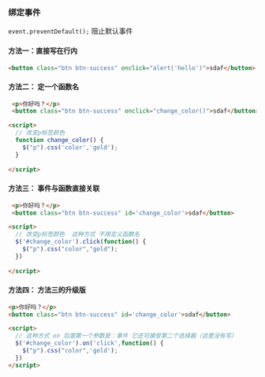 ### 绑定事件
`event.preventDefault();` 阻止默认事件

#### 方法一：直接写在行内
```html
<button class="btn btn-success" onclick="alert('hello')">sdaf</button>
```
   
#### 方法二： 定一个函数名
```html
 <p>你好吗？</p>
 <button class="btn btn-success" onclick="change_color()">sdaf</button>

<script>
  // 改变p标签颜色
  function change_color() {
    $("p").css('color','gold');
  }
  
</script> 
```

#### 方法三： 事件与函数直接关联
```html
 <p>你好吗？</p>
 <button class="btn btn-success" id='change_color'>sdaf</button>

<script>
  // 改变p标签颜色  这种方式 不用定义函数名
  $('#change_color').click(function() {
    $("p").css("color","gold");
  })
  
</script> 

```

#### 方法四： 方法三的升级版
```html
<p>你好吗？</p>
<button class="btn btn-success" id='change_color'>sdaf</button>

<script>
  // 这种方式 on 后面第一个参数是：事件 它还可接受第二个选择器（这里没有写）
  $('#change_color').on('click',function() {
    $("p").css("color",'gold');
  })
</script>

```